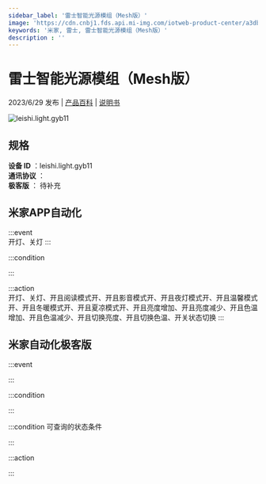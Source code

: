 ```yaml
---
sidebar_label: '雷士智能光源模组（Mesh版）'
image: 'https://cdn.cnbj1.fds.api.mi-img.com/iotweb-product-center/a3db4ffe6f0f2e23525aabef2f0797ab_1683598264206.png?GalaxyAccessKeyId=AKVGLQWBOVIRQ3XLEW&Expires=9223372036854775807&Signature=Dd+9/n829M2VT+B2BNPyaRpKT4o='
keywords: '米家, 雷士, 雷士智能光源模组（Mesh版）'
description : ''
---
```

# 雷士智能光源模组（Mesh版）

2023/6/29 发布 | [产品百科](https://home.mi.com/webapp/content/baike/product/index.html?model=leishi.light.gyb11/) | [说明书](https://home.mi.com/views/introduction.html?model=leishi.light.gyb11&region=cn)

![leishi.light.gyb11](https://cdn.cnbj1.fds.api.mi-img.com/iotweb-product-center/a3db4ffe6f0f2e23525aabef2f0797ab_1683598264206.png?GalaxyAccessKeyId=AKVGLQWBOVIRQ3XLEW&Expires=9223372036854775807&Signature=Dd+9/n829M2VT+B2BNPyaRpKT4o=)

## 规格  
> 
**设备 ID** ：leishi.light.gyb11  
**通讯协议** ：  
**极客版**  ： 待补充 


## 米家APP自动化  

:::event  
开灯、关灯
:::

:::condition  

:::

:::action   
开灯、关灯、开且阅读模式开、开且影音模式开、开且夜灯模式开、开且温馨模式开、开且冬暖模式开、开且夏凉模式开、开且亮度增加、开且亮度减少、开且色温增加、开且色温减少、开且切换亮度、开且切换色温、开关状态切换
:::

## 米家自动化极客版  

:::event  

:::

:::condition  

:::

:::condition 可查询的状态条件  

:::

:::action  

:::

        

